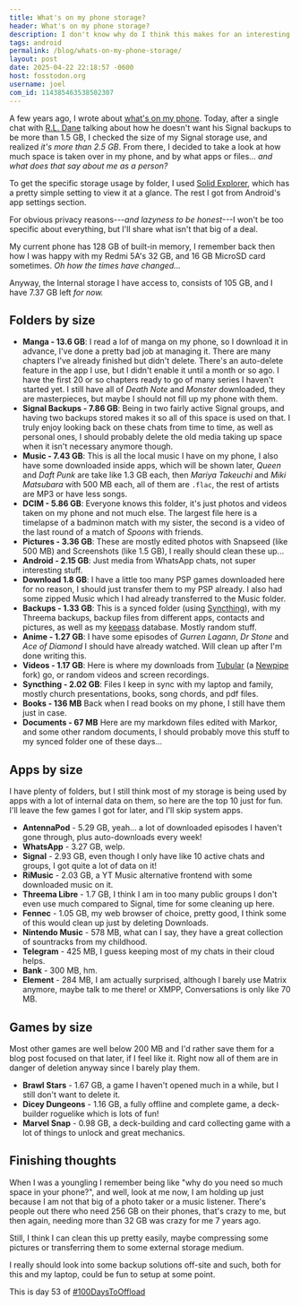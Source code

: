```yaml
---
title: What's on my phone storage?
header: What's on my phone storage?
description: I don't know why do I think this makes for an interesting post at all but whatever, what is in *your* phone storage?
tags: android
permalink: /blog/whats-on-my-phone-storage/
layout: post
date: 2025-04-22 22:18:57 -0600
host: fosstodon.org
username: joel
com_id: 114385463538502307
---
```


A few years ago, I wrote about [what's on my phone](/blog/whats-on-my-phone-fall-2023). Today, after a single chat with [R.L. Dane](https://rldane.space) talking about how he doesn't want his Signal backups to be more than 1.5 GB, I checked the size of my Signal storage use, and realized *it's more than 2.5 GB*. From there, I decided to take a look at how much space is taken over in my phone, and by what apps or files... *and what does that say about me as a person?*

To get the specific storage usage by folder, I used [Solid Explorer](https://neatbytes.com/solidexplorer/), which has a pretty simple setting to view it at a glance. The rest I got from Android's app settings section.

For obvious privacy reasons---*and lazyness to be honest*---I won't be too specific about everything, but I'll share what isn't that big of a deal.

My current phone has 128 GB of built-in memory, I remember back then how I was happy with my Redmi 5A's 32 GB, and 16 GB MicroSD card sometimes. *Oh how the times have changed...*

Anyway, the Internal storage I have access to, consists of 105 GB, and I have 7.37 GB left *for now.*

## Folders by size

- **Manga - 13.6 GB**: I read a lof of manga on my phone, so I download it in advance, I've done a pretty bad job at managing it. There are many chapters I've already finished but didn't delete. There's an auto-delete feature in the app I use, but I didn't enable it until a month or so ago. I have the first 20 or so chapters ready to go of many series I haven't started yet. I still have all of *Death Note* and *Monster* downloaded, they are masterpieces, but maybe I should not fill up my phone with them.
- **Signal Backups - 7.86 GB**: Being in two fairly active Signal groups, and having two backups stored makes it so all of this space is used on that. I truly enjoy looking back on these chats from time to time, as well as personal ones, I should probably delete the old media taking up space when it isn't necessary anymore though.
- **Music - 7.43 GB**: This is all the local music I have on my phone, I also have some downloaded inside apps, which will be shown later, *Queen* and *Daft Punk* are take like 1.3 GB each, then *Mariya Takeuchi* and *Miki Matsubara* with 500 MB each, all of them are `.flac`, the rest of artists are MP3 or have less songs. 
- **DCIM - 5.86 GB**: Everyone knows this folder, it's just photos and videos taken on my phone and not much else. The largest file here is a timelapse of a badminon match with my sister, the second is a video of the last round of a match of *Spoons* with friends.
- **Pictures - 3.36 GB**: These are mostly edited photos with Snapseed (like 500 MB) and Screenshots (like 1.5 GB), I really should clean these up...
- **Android  - 2.15 GB**: Just media from WhatsApp chats, not super interesting stuff.
- **Download 1.8 GB**: I have a little too many PSP games downloaded here for no reason, I should just transfer them to my PSP already. I also had some zipped Music which I had already transferred to the Music folder.
- **Backups - 1.33 GB**: This is a synced folder (using [Syncthing](https://syncthing.net)), with my Threema backups, backup files from different apps, contacts and pictures, as well as my [keepass](https://keepassxc.org/) database. Mostly random stuff.
- **Anime - 1.27 GB**: I have some episodes of *Gurren Lagann*, *Dr Stone* and *Ace of Diamond* I should have already watched. Will clean up after I'm done writing this.
- **Videos - 1.17 GB**: Here is where my downloads from [Tubular](https://github.com/polymorphicshade/Tubular) (a [Newpipe](https://newpipe.net/) fork) go, or random videos and screen recordings.
- **Syncthing - 2.02 GB**: Files I keep in sync with my laptop and family, mostly church presentations, books, song chords, and pdf files.
- **Books - 136 MB** Back when I read books on my phone, I still have them just in case.
- **Documents - 67 MB** Here are my markdown files edited with Markor, and some other random documents, I should probably move this stuff to my synced folder one of these days...

## Apps by size

I have plenty of folders, but I still think most of my storage is being used by apps with a lot of internal data on them, so here are the top 10 just for fun. I'll leave the few games I got for later, and I'll skip system apps.

- **AntennaPod** - 5.29 GB, yeah... a lot of downloaded episodes I haven't gone through, plus auto-downloads every week!
- **WhatsApp** - 3.27 GB, welp.
- **Signal** - 2.93 GB, even though I only have like 10 active chats and groups, I got quite a lot of data on it!
- **RiMusic** - 2.03 GB, a YT Music alternative frontend with some downloaded music on it.
- **Threema Libre** - 1.7 GB, I think I am in too many public groups I don't even use much compared to Signal, time for some cleaning up here.
- **Fennec** - 1.05 GB, my web browser of choice, pretty good, I think some of this would clean up just by deleting Downloads.
- **Nintendo Music** - 578 MB, what can I say, they have a great collection of sountracks from my childhood.
- **Telegram** - 425 MB, I guess keeping most of my chats in their cloud helps.
- **Bank** - 300 MB, hm.
- **Element** - 284 MB, I am actually surprised, although I barely use Matrix anymore, maybe talk to me there! or XMPP, Conversations is only like 70 MB.

## Games by size

Most other games are well below 200 MB and I'd rather save them for a blog post focused on that later, if I feel like it. Right now all of them are in danger of deletion anyway since I barely play them.

- **Brawl Stars** - 1.67 GB, a game I haven't opened much in a while, but I still don't want to delete it.
- **Dicey Dungeons** - 1.16 GB, a fully offline and complete game, a deck-builder roguelike which is lots of fun!
- **Marvel Snap** - 0.98 GB, a deck-building and card collecting game with a lot of things to unlock and great mechanics.

## Finishing thoughts

When I was a youngling I remember being like "why do you need so much space in your phone?", and well, look at me now, I am holding up just because I am not that big of a photo taker or a music listener. There's people out there who need 256 GB on their phones, that's crazy to me, but then again, needing more than 32 GB was crazy for me 7 years ago.

Still, I think I can clean this up pretty easily, maybe compressing some pictures or transferring them to some external storage medium.

I really should look into some backup solutions off-site and such, both for this and my laptop, could be fun to setup at some point.




This is day 53 of [#100DaysToOffload](https://100daystooffload.com)
